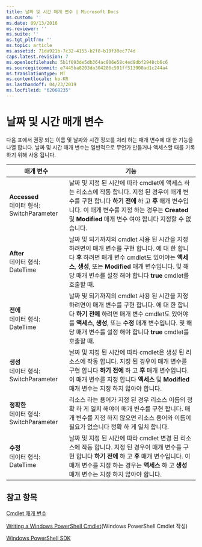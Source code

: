 ```yaml
---
title: 날짜 및 시간 매개 변수 | Microsoft Docs
ms.custom: ''
ms.date: 09/13/2016
ms.reviewer: ''
ms.suite: ''
ms.tgt_pltfrm: ''
ms.topic: article
ms.assetid: 71da921b-7c32-4155-b2f8-b19f30ec774d
caps.latest.revision: 7
ms.openlocfilehash: 5b1f093de5db364ac806e58c4ed8dbf2948cb6c6
ms.sourcegitcommit: e7445ba8203da304286c591ff513900ad1c244a4
ms.translationtype: MT
ms.contentlocale: ko-KR
ms.lasthandoff: 04/23/2019
ms.locfileid: "62068235"
---
```

# <a name="date-and-time-parameters"></a>날짜 및 시간 매개 변수

다음 표에서 권장 되는 이름 및 날짜와 시간 정보를 처리 하는 매개 변수에 대 한 기능을 나열 합니다. 날짜 및 시간 매개 변수는 일반적으로 무언가 만들거나 액세스할 때를 기록 하기 위해 사용 됩니다.

|매개 변수|기능|
|---|---|
|**Accessed**<br>데이터 형식: SwitchParameter|날짜 및 지정 된 시간에 따라 cmdlet에 액세스 하는 리소스에 작동 합니다. 지정 된 경우이 매개 변수를 구현 합니다 **하기 전에** 하 고 **후** 매개 변수입니다. 이 매개 변수를 지정 하는 경우는 **Created** 및 **Modified** 매개 변수 여야 합니다 지정할 수 없습니다.|
|**After**<br>데이터 형식: DateTime|날짜 및 되기까지의 cmdlet 사용 된 시간을 지정 하려면이 매개 변수를 구현 합니다. 에 대 한 합니다 **후** 하려면 매개 변수 cmdlet도 있어야는 **액세스**, **생성**, 또는 **Modified** 매개 변수입니다. 및 해당 매개 변수를 설정 해야 합니다 **true** cmdlet를 호출할 때.|
|**전에**<br>데이터 형식: DateTime|날짜 및 되기까지의 cmdlet 사용 된 시간을 지정 하려면이 매개 변수를 구현 합니다. 에 대 한 합니다 **하기 전에** 하려면 매개 변수 cmdlet도 있어야를 **액세스**, **생성**, 또는 **수정** 매개 변수입니다. 및 해당 매개 변수를 설정 해야 합니다 **true** cmdlet를 호출할 때.|
|**생성**<br>데이터 형식: SwitchParameter|날짜 및 지정 된 시간에 따라 cmdlet은 생성 된 리소스에 작동 합니다. 지정 된 경우이 매개 변수를 구현 합니다 **하기 전에** 하 고 **후** 매개 변수입니다. 이 매개 변수를 지정 합니다 **액세스** 및 **Modified** 매개 변수는 지정 하지 않아야 합니다.|
|**정확한**<br>데이터 형식: SwitchParameter|리소스 라는 용어가 지정 된 경우 리소스 이름의 정확 하 게 일치 해야이 매개 변수를 구현 합니다. 매개 변수를 지정 하지 않으면 리소스 용어와 이름이 필요가 없습니다 정확 하 게 일치 합니다.|
|**수정**<br>데이터 형식: DateTime|날짜 및 지정 된 시간에 따라 cmdlet 변경 된 리소스에 작동 합니다. 지정 된 경우이 매개 변수를 구현 합니다 **하기 전에** 하 고 **후** 매개 변수입니다. 이 매개 변수를 지정 하는 경우는 **액세스** 하 고 **생성** 매개 변수는 지정 하지 않아야 합니다.|
## <a name="see-also"></a>참고 항목

[Cmdlet 매개 변수](./cmdlet-parameters.md)

[Writing a Windows PowerShell Cmdlet](./writing-a-windows-powershell-cmdlet.md)(Windows PowerShell Cmdlet 작성)

[Windows PowerShell SDK](../windows-powershell-reference.md)
